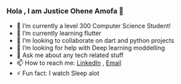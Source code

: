 ### Hola , I am Justice Ohene Amofa 👋

- 🔭 I’m currently a level 300 Computer Science Student!
- 🌱 I’m currently learning flutter
- 👯 I’m looking to collaborate on dart and python projects
- 🤔 I’m looking for help with Deep learning moddelling
- 💬 Ask me about any tech related stuff
- 📫 How to reach me:  [LinkedIn](https://www.linkedin.com/in/justice-ohene-amofa-349b44173/)  ,  [Email](Justiceoheneamofa@gmail.com)
- ⚡ Fun fact: I watch Sleep alot
